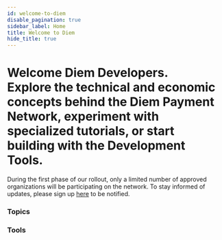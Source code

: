 ```yaml
---
id: welcome-to-diem
disable_pagination: true
sidebar_label: Home
title: Welcome to Diem
hide_title: true
---
```


<h1 className="p">Welcome Diem Developers. <br />
Explore the technical and economic concepts behind the Diem Payment Network, experiment with specialized tutorials, or start building with the Development Tools.</h1>

<NotificationBar>
  <p>
    During the first phase of our rollout, only a limited number of approved organizations will be participating on the network. To stay informed of updates, please sign up <a href="/newsletter_form">here</a> to be notified.
  </p>
</NotificationBar>

<MarketingModule
  copy="Explore the official Diem Reference Wallet, with full functionality and interactive testnet connectivity"
  cta="Try the Wallet"
  ctaLink="/reference-wallet"
  img="/img/marketing-module.jpg"
/>

### Topics

<CardsWrapper>
  <OverlayCard
    description="Protocol Overview, Transaction Types,  Nodes, Accounts"
    icon="img/core-contributors.svg"
    iconDark="img/core-contributors-dark.svg"
    title="Core Concepts"
    to="/docs/core/overview"
  />
  <OverlayCard
    description="Requirements, Configuration, Running  a Local Network"
    icon="img/node-operators.svg"
    iconDark="img/node-operators-dark.svg"
    title="Nodes"
    to="/docs/node/overview"
  />
  <OverlayCard
    description="Integration, Reference Wallet"
    icon="img/wallet-app.svg"
    iconDark="img/wallet-app-dark.svg"
    title="Wallets"
    to="/docs/wallet-app/overview"
  />
  <OverlayCard
    description="Integration, Reference Merchant"
    icon="img/docs/merchant-solutions.svg"
    iconDark="img/docs/merchant-solutions-dark.svg"
    title="Merchants"
    to="/docs/merchant/overview"
  />
  <OverlayCard
    description="Key Components,  Writing Modules,  Testing & Debugging"
    icon="img/move.svg"
    iconDark="img/move-dark.svg"
    title="Move"
    to="/docs/move/overview"
  />
</CardsWrapper>

### Tools

<CardsWrapper cardsPerRow={4}>
  <SimpleTextCard
    icon="img/document.svg"
    iconDark="img/document-dark.svg"
    title="SDKs"
    to="/docs/sdks/overview"
  />
  <SimpleTextCard
    icon="img/core-contributors.svg"
    iconDark="img/core-contributors-dark.svg"
    title="CLI"
    to="/docs/cli"
  />
  <SimpleTextCard
    icon="img/github.svg"
    iconDark="img/github-dark.svg"
    title="GitHub"
    to="https://github.com/libra/libra"
  />
</CardsWrapper>
